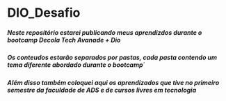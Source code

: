 # DIO_Desafio
##### Neste repositório estarei publicando meus aprendizdos durante o bootcamp Decola Tech Avanade + Dio
##### Os conteudos estarão separados por pastas, cada pasta contendo um tema diferente abordado durante o bootcamp´
##### Além disso também coloquei aqui os aprendizados que tive no primeiro semestre da faculdade de ADS e de cursos livres em tecnologia